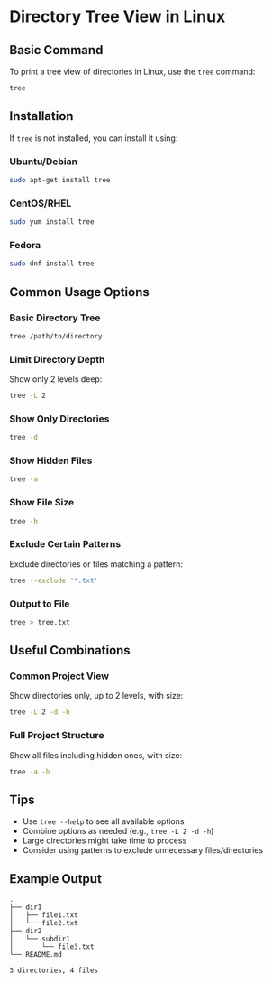 # Directory Tree View in Linux

## Basic Command

To print a tree view of directories in Linux, use the `tree` command:

```bash
tree
```

## Installation

If `tree` is not installed, you can install it using:

### Ubuntu/Debian

```bash
sudo apt-get install tree
```

### CentOS/RHEL

```bash
sudo yum install tree
```

### Fedora

```bash
sudo dnf install tree
```

## Common Usage Options

### Basic Directory Tree

```bash
tree /path/to/directory
```

### Limit Directory Depth

Show only 2 levels deep:

```bash
tree -L 2
```

### Show Only Directories

```bash
tree -d
```

### Show Hidden Files

```bash
tree -a
```

### Show File Size

```bash
tree -h
```

### Exclude Certain Patterns

Exclude directories or files matching a pattern:

```bash
tree --exclude '*.txt'
```

### Output to File

```bash
tree > tree.txt
```

## Useful Combinations

### Common Project View

Show directories only, up to 2 levels, with size:

```bash
tree -L 2 -d -h
```

### Full Project Structure

Show all files including hidden ones, with size:

```bash
tree -a -h
```

## Tips

- Use `tree --help` to see all available options
- Combine options as needed (e.g., `tree -L 2 -d -h`)
- Large directories might take time to process
- Consider using patterns to exclude unnecessary files/directories

## Example Output

```
.
├── dir1
│   ├── file1.txt
│   └── file2.txt
├── dir2
│   └── subdir1
│       └── file3.txt
└── README.md

3 directories, 4 files
```
